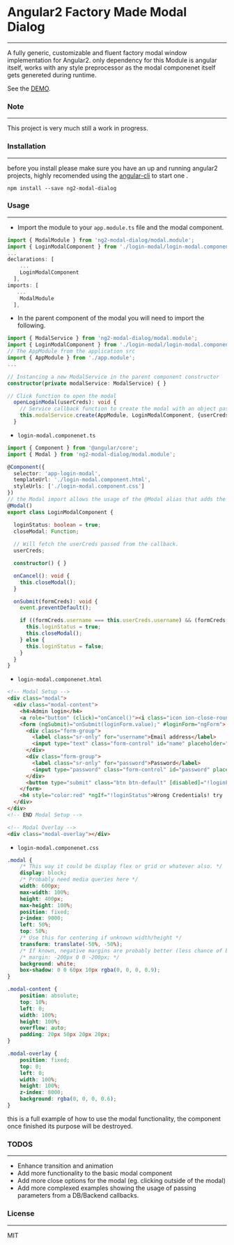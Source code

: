 # Angular2 Factory Made Modal Dialog
- - - -

A fully generic, customizable and fluent factory modal window implementation for Angular2.
only dependency for this Module is angular itself, works with any style preprocessor as the modal componenet itself gets genereted during runtime.

See the [DEMO](https://danielnetzer.github.io/ng2-modal-dialog/modalexamples/).

### Note
---
This project is very much still a work in progress.

### Installation
---
before you install please make sure you have an up and running angular2 projects,
highly recomended using the [angular-cli](https://github.com/angular/angular-cli) to start one .
```
npm install --save ng2-modal-dialog
```
### Usage
---
* Import the module to your ```app.module.ts``` file and the modal component.
```TypeScript
import { ModalModule } from 'ng2-modal-dialog/modal.module';
import { LoginModalComponent } from './login-modal/login-modal.component';
...
declarations: [
    ...
    LoginModalComponent
  ],
imports: [
   ...
    ModalModule
  ],
```
* In the parent component of the modal you will need to import the following.

```TypeScript
import { ModalService } from 'ng2-modal-dialog/modal.module';
import { LoginModalComponent } from './login-modal/login-modal.component';
// The AppModule from the application src
import { AppModule } from './app.module';
...

// Instancing a new ModalService in the parent component constructor
constructor(private modalService: ModalService) { }

// Click function to open the modal
  openLoginModal(userCreds): void {
  	// Service callback function to create the modal with an object passed as a parameter
    this.modalService.create(AppModule, LoginModalComponent, {userCreds});
  }
```

* ```login-modal.componenet.ts```
```TypeScript
import { Component } from '@angular/core';
import { Modal } from 'ng2-modal-dialog/modal.module';

@Component({
  selector: 'app-login-modal',
  templateUrl: './login-modal.component.html',
  styleUrls: ['./login-modal.component.css']
})
// the Modal import allows the usage of the @Modal alias that adds the Modal functions.
@Modal()
export class LoginModalComponent {

  loginStatus: boolean = true;
  closeModal: Function;
  
  // Will fetch the userCreds passed from the callback.
  userCreds;

  constructor() { }

  onCancel(): void {
    this.closeModal();
  }

  onSubmit(formCreds): void {
    event.preventDefault();

    if ((formCreds.username === this.userCreds.username) && (formCreds.password === this.userCreds.password)) {
      this.loginStatus = true;
      this.closeModal();
    } else {
      this.loginStatus = false;
    }
  }
}
```

* ```login-modal.componenet.html```
```html
<!-- Modal Setup -->
<div class="modal">
  <div class="modal-content">
    <h4>Admin login</h4>
    <a role="button" (click)="onCancel()"><i class="icon ion-close-round"></i></a>
    <form (ngSubmit)="onSubmit(loginForm.value);" #loginForm="ngForm">
      <div class="form-group">
        <label class="sr-only" for="username">Email address</label>
        <input type="text" class="form-control" id="name" placeholder="Username" name="username" ngModel required>
      </div>
      <div class="form-group">
        <label class="sr-only" for="password">Password</label>
        <input type="password" class="form-control" id="password" placeholder="Password" name="password" ngModel required>
      </div>
      <button type="submit" class="btn btn-default" [disabled]="!loginForm.form.valid">Sign in</button>
    </form>
    <h4 style="color:red" *ngIf="!loginStatus">Wrong Credentials! try 'user' as username and 'pass' as password.</h4>
  </div>
</div>
<!-- END Modal Setup -->

<!-- Modal Overlay -->
<div class="modal-overlay"></div>
```

* ```login-modal.componenet.css```
```css
.modal {
    /* This way it could be display flex or grid or whatever also. */
    display: block;
    /* Probably need media queries here */
    width: 600px;
    max-width: 100%;
    height: 400px;
    max-height: 100%;
    position: fixed;
    z-index: 9000;
    left: 50%;
    top: 50%;
    /* Use this for centering if unknown width/height */
    transform: translate(-50%, -50%);
    /* If known, negative margins are probably better (less chance of blurry text). */
    /* margin: -200px 0 0 -200px; */
    background: white;
    box-shadow: 0 0 60px 10px rgba(0, 0, 0, 0.9);
}

.modal-content {
    position: absolute;
    top: 10%;
    left: 0;
    width: 100%;
    height: 100%;
    overflow: auto;
    padding: 20px 50px 20px 20px;
}

.modal-overlay {
    position: fixed;
    top: 0;
    left: 0;
    width: 100%;
    height: 100%;
    z-index: 8000;
    background: rgba(0, 0, 0, 0.6);
}
```

this is a full example of how to use the modal functionality, the component once finished its purpose will be destroyed.

### TODOS
---
* Enhance transition and animation
* Add more functionality to the basic modal component
* Add more close options for the modal (eg. clicking outside of the modal)
* Add more complexed examples showing the usage of passing parameters from a DB/Backend callbacks.

### License
---
MIT
